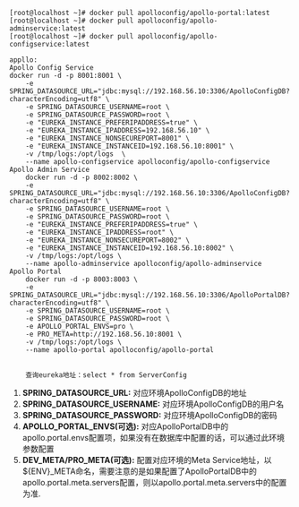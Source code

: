 



```shell
[root@localhost ~]# docker pull apolloconfig/apollo-portal:latest
[root@localhost ~]# docker pull apolloconfig/apollo-adminservice:latest
[root@localhost ~]# docker pull apolloconfig/apollo-configservice:latest

appllo:
Apollo Config Service
docker run -d -p 8001:8001 \
    -e SPRING_DATASOURCE_URL="jdbc:mysql://192.168.56.10:3306/ApolloConfigDB?characterEncoding=utf8" \
    -e SPRING_DATASOURCE_USERNAME=root \
    -e SPRING_DATASOURCE_PASSWORD=root \
    -e "EUREKA_INSTANCE_PREFERIPADDRESS=true" \
    -e "EUREKA_INSTANCE_IPADDRESS=192.168.56.10" \
    -e "EUREKA_INSTANCE_NONSECUREPORT=8001" \
    -e "EUREKA_INSTANCE_INSTANCEID=192.168.56.10:8001" \
    -v /tmp/logs:/opt/logs  \
    --name apollo-configservice apolloconfig/apollo-configservice
Apollo Admin Service
    docker run -d -p 8002:8002 \
    -e SPRING_DATASOURCE_URL="jdbc:mysql://192.168.56.10:3306/ApolloConfigDB?characterEncoding=utf8" \
    -e SPRING_DATASOURCE_USERNAME=root \
    -e SPRING_DATASOURCE_PASSWORD=root \
    -e "EUREKA_INSTANCE_PREFERIPADDRESS=true" \
    -e "EUREKA_INSTANCE_IPADDRESS=root" \
    -e "EUREKA_INSTANCE_NONSECUREPORT=8002" \
    -e "EUREKA_INSTANCE_INSTANCEID=192.168.56.10:8002" \
    -v /tmp/logs:/opt/logs \
    --name apollo-adminservice apolloconfig/apollo-adminservice
Apollo Portal
    docker run -d -p 8003:8003 \
    -e SPRING_DATASOURCE_URL="jdbc:mysql://192.168.56.10:3306/ApolloPortalDB?characterEncoding=utf8" \
    -e SPRING_DATASOURCE_USERNAME=root \
    -e SPRING_DATASOURCE_PASSWORD=root \
    -e APOLLO_PORTAL_ENVS=pro \
    -e PRO_META=http://192.168.56.10:8001 \
    -v /tmp/logs:/opt/logs \
    --name apollo-portal apolloconfig/apollo-portal
    
    
    查询eureka地址：select * from ServerConfig
```

1. **SPRING_DATASOURCE_URL:** 对应环境ApolloConfigDB的地址
2. **SPRING_DATASOURCE_USERNAME:** 对应环境ApolloConfigDB的用户名
3. **SPRING_DATASOURCE_PASSWORD:** 对应环境ApolloConfigDB的密码
4. **APOLLO_PORTAL_ENVS(可选):** 对应ApolloPortalDB中的apollo.portal.envs配置项，如果没有在数据库中配置的话，可以通过此环境参数配置
5. **DEV_META/PRO_META(可选):** 配置对应环境的Meta Service地址，以${ENV}_META命名，需要注意的是如果配置了ApolloPortalDB中的apollo.portal.meta.servers配置，则以apollo.portal.meta.servers中的配置为准.    